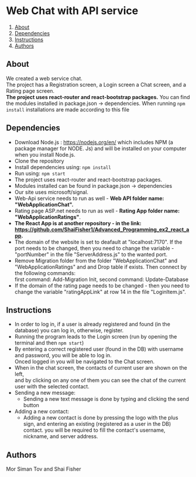 # Web Chat with API service


1. [About](#About)
2. [Dependencies](#Dependencies)
3. [Instructions](#Instructions)
4. [Authors](#Authors)

## About
We created a web service chat.\
The project has a Registration screen, a Login screen a Chat screen, and a Rating page screen.\
**The project uses react-router and react-bootstrap packages.**
You can find the modules installed in package.json -> dependencies. When running ```npm install``` installations are made according to this file


## Dependencies
* Download Node.js : https://nodejs.org/en/ which includes NPM (a package manager for NODE. Js) and will be installed on your computer when you install Node.js. 
* Clone the repository
* Install dependencies using:
  ```npm install```
* Run using:
  ```npm start```  
* The project uses react-router and react-bootstrap packages.
* Modules installed can be found in package.json -> dependencies
* Our site uses microsoft/signal.
* Web-Api service needs to run as well - **Web API folder name: "WebApplicationChat".**
* Rating page ASP.net needs to run as well - **Rating App folder name: "WebApplicationRatings"**.
* **The React App is at another repository - in the link: https://github.com/ShaiFisher1/Advanced_Programming_ex2_react_app.**
* The domain of the website is set to deafault at "localhost:7170". If the port needs to be changed, then you need to change the variable - "portNumber" in the file "ServerAddress.js" to the wanted port.
* Remove Migration folder from the folder "WebApplicationChat" and "WebApplicationRatings" and and Drop table if exists. Then connect by the following commands:\
first command: Add-Migration Init, second command: Update-Database
* If the domain of the rating page needs to be changed - then you need to change the variable "ratingAppLink" at row 14 in the file "LoginItem.js".


## Instructions
* In order to log in, if a user is already registered and found (in the database) you can log in, otherwise, register.
* Running the program leads to the Login screen (run by opening the terminal and then ```npm start```)
* By entering a correct registered user (found in the DB) with username and password, you will be able to log in.\
  Onced logged in you will be navigated to the Chat screen.
* When in the chat screen, the contacts of current user are shown on the left,\
  and by clicking on any one of them you can see the chat of the current user with the selected contact.
* Sending a new message:
  * Sending a new text message is done by typing and clicking the send button
* Adding a new contact:
  * Adding a new contact is done by pressing the logo with the plus sign, and entering an existing (registered as a user in the DB) contact. you will be required to fill the contact's username, nickname, and server address. 

## Authors
Mor Siman Tov and Shai Fisher
